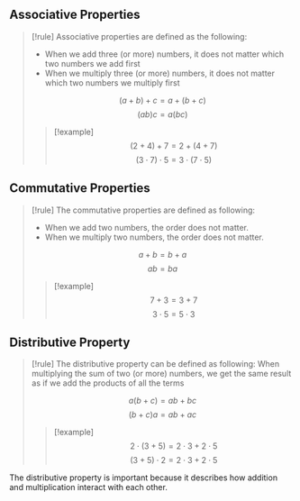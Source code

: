 ## Associative Properties

> [!rule]
> Associative properties are defined as the following: 
> - When we add three (or more) numbers, it does not matter which two numbers we add first
> - When we multiply three (or more) numbers, it does not matter which two numbers we multiply first
> 
> $$(a + b) + c = a + (b + c)$$
> $$(ab)c = a(bc)$$
> > [!example]
> > $$(2 + 4) + 7 = 2 + (4 + 7)$$
> > $$(3 \cdot 7) \cdot 5 = 3 \cdot (7 \cdot 5)$$

## Commutative Properties

> [!rule]
> The commutative properties are defined as following:
> - When we add two numbers, the order does not matter.
> - When we multiply two numbers, the order does not matter.
> 
> $$a + b = b + a$$
> $$ab = ba$$
> >[!example]
> >$$7 + 3 = 3 + 7$$
> >$$3 \cdot 5 = 5 \cdot 3$$

## Distributive Property
> [!rule]
> The distributive property can be defined as following:
> When multiplying the sum of two (or more) numbers, we get the same result as if we add the products of all the terms
> 
> $$a(b+c) = ab+bc$$
> $$(b+c)a = ab+ac$$
> >[!example]
> >$$2\cdot(3+5) = 2\cdot3 + 2\cdot5$$
> >$$(3+5)\cdot2 = 2\cdot3 + 2\cdot5$$


The distributive property is important because it describes how addition and multiplication interact with each other.




